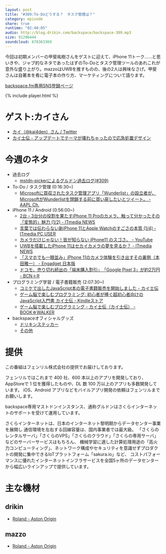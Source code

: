 ```yaml
---
layout: post
title: "#309:To-Doどうする？　タスク管理は？"
category: episode
share: true
runtime: "02:40:05"
audio: http://blog.drikin.com/backspace/backspace-309.mp3
size: 91296444
soundcloud: 678363369
---
```


今回は初期メンバーの甲斐祐樹さんをゲストに迎えて、iPhone 11トーク……と思いきや、ジャブ的なネタであったはずのTo-Doとタスク管理ツールのあれこれが意外な盛り上がり。mazzoはUWBを推すものの、後の2人は興味なさげ。甲斐さんは自著本を肴に電子本の作り方、マーケティングについて語ります。

[backspace.fm専用SNS登録ページ](https://mstdn.guru/invite/3WVHpSMr)

{% include player.html %}

# ゲスト:カイさん
* [カイ（@kai4den）さん / Twitter](https://twitter.com/kai4den)
* [カイ士伝 - アップデートでテーマが壊れちゃったので応急処置デザイン](http://bloggingfrom.tv/wp/)

# 今週のネタ
* 過去ログ
  * [mstdn-pickerによるグルドン過去ログ(#309)](https://rbtnn.github.io/mstdn-picker/?instance=mstdn.guru&since_id=102787745753258271&max_id=102788716105043871)
* To-Do / タスク管理 (0:16:30~)
  * [Microsoftに買収されたタスク管理アプリ「Wunderlist」の設立者が、MicrosoftがWunderlistを閉鎖する前に買い戻したいとツイート。 - AAPL Ch.](https://applech2.com/archives/20190909-wunderlist-founder-offers-to-buy-back-from-microsoft.html)
* iPhone 11 / Android (0:56:00~)
  * [2台・3台分の役割を果たすiPhone 11 Proのカメラ、触って分かったその「変態的」魅力 (1/2) - ITmedia NEWS](https://www.itmedia.co.jp/news/articles/1909/12/news050.html)
  * [言葉では伝わらない新iPhone 11とApple Watchのすごさの本質 (1/4) - ITmedia PC USER](https://www.itmedia.co.jp/pcuser/articles/1909/12/news046.html)
  * [カメラだけじゃない！皆が知らない iPhone11 のスゴさ。 - YouTube](https://www.youtube.com/watch?v=y0V1sXuEAnY)
  * [UWBを搭載したiPhone 11はセカイカメラの夢を見るか？ - ITmedia NEWS](https://www.itmedia.co.jp/news/articles/1909/11/news070.html)
  * [「スマホでも一眼並み」iPhone 11のカメラ体験を引き出すその裏側（本田雅一） - Engadget 日本版](https://japanese.engadget.com/2019/09/13/iphone-11-camera/)
  * [ドコモ、売り切れ続出の「端末購入割引」　「Google Pixel 3」が約2万円 - BCN＋R](https://www.bcnretail.com/market/detail/20190905_135919.html)
* プログラミング学習 / 電子書籍販売 (2:07:30~)
  * [コミケで出したJavaScript本の電子書籍販売を開始しました - カイ士伝](https://bloggingfrom.tv/wp/2019/09/07/16278)
  * [ゲーム脳で楽しむプログラミング: 初心者が捧ぐ超初心者向けのJavaScript入門書 カイ士伝 - Kindleストア](https://www.amazon.co.jp/dp/B07XGCNV3R?tag=kai4den-22)
  * [ゲーム脳で楽しむプログラミング - カイ士伝（カイ士伝） - BOOK☆WALKER](https://bookwalker.jp/def1a25255-0d2d-40d3-9c54-aa39096196b9/)
* backspaceオフィシャルグッズ
  * [ドリキンステッカー](https://backspace.thebase.in/)
  * [その他](https://www.zazzle.co.jp/s/backspace+%E3%82%AE%E3%83%95%E3%83%88)

# 提供

この番組はフェンリル株式会社の提供でお届けしております。

フェンリルではこれまで 400 社、600 本以上のアプリを開発しており、AppStoreで 1 位を獲得したものや、DL 数 100 万以上のアプリも多数開発しています。
iOS、Android アプリなどモバイルアプリ開発の依頼はフェンリルまでお願いします。

backspace専用マストドンインスタンス、通称グルドンはさくらインターネットのサポートを受けて運用しています。

さくらインターネットは、日本のインターネット黎明期からデータセンター事業を展開し
通信環境を左右する回線容量は、国内事業者では最大級。
「さくらのレンタルサーバ」「さくらのVPS」「さくらのクラウド」「さくらの専用サーバ」などのサーバーサービスはもちろん、
機械学習に適した計算処理用途の「高火力コンピューティング」、ネットワーク構成やセキュリティを意識せずプロダクトの開発に集中できるIoTプラットフォーム「sakura.io」など、
コストパフォーマンスに優れたインターネットインフラサービスを全国5ヶ所のデータセンターから幅広いラインアップで提供しています。

# 主な機材

## drikin
* [Roland - Aston Origin](http://amzn.asia/1OwAZ0w)

## mazzo
* [Roland - Aston Origin](http://amzn.asia/1OwAZ0w)
